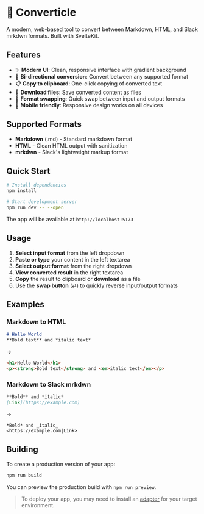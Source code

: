 # 🔄 Converticle

A modern, web-based tool to convert between Markdown, HTML, and Slack mrkdwn formats. Built with SvelteKit.

## Features

- ✨ **Modern UI**: Clean, responsive interface with gradient background
- 🔄 **Bi-directional conversion**: Convert between any supported format
- 📋 **Copy to clipboard**: One-click copying of converted text  
- 💾 **Download files**: Save converted content as files
- 🔀 **Format swapping**: Quick swap between input and output formats
- 📱 **Mobile friendly**: Responsive design works on all devices

## Supported Formats

- **Markdown** (.md) - Standard markdown format
- **HTML** - Clean HTML output with sanitization  
- **mrkdwn** - Slack's lightweight markup format

## Quick Start

```sh
# Install dependencies
npm install

# Start development server
npm run dev -- --open
```

The app will be available at `http://localhost:5173`

## Usage

1. **Select input format** from the left dropdown
2. **Paste or type** your content in the left textarea  
3. **Select output format** from the right dropdown
4. **View converted result** in the right textarea
5. **Copy** the result to clipboard or **download** as a file
6. Use the **swap button** (⇄) to quickly reverse input/output formats

## Examples

### Markdown to HTML
```markdown
# Hello World
**Bold text** and *italic text*
```
→
```html
<h1>Hello World</h1>
<p><strong>Bold text</strong> and <em>italic text</em></p>
```

### Markdown to Slack mrkdwn  
```markdown
**Bold** and *italic*
[Link](https://example.com)
```
→
```
*Bold* and _italic_
<https://example.com|Link>
```

## Building

To create a production version of your app:

```sh
npm run build
```

You can preview the production build with `npm run preview`.

> To deploy your app, you may need to install an [adapter](https://svelte.dev/docs/kit/adapters) for your target environment.

